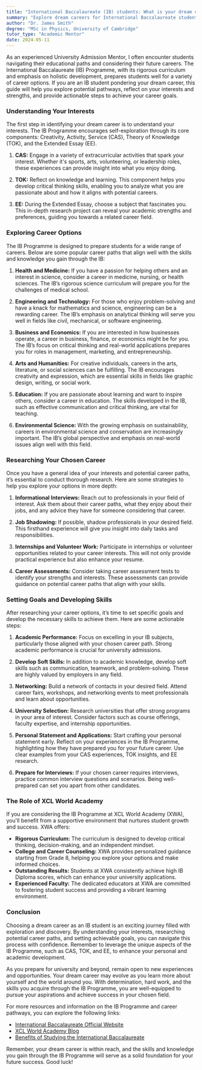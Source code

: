 ```yaml
---
title: "International Baccalaureate (IB) students: What is your dream career?"
summary: "Explore dream careers for International Baccalaureate students with guidance on interests, strengths, and actionable steps for future success."
author: "Dr. James Smith"
degree: "MSc in Physics, University of Cambridge"
tutor_type: "Academic Mentor"
date: 2024-05-11
---
```


As an experienced University Admission Mentor, I often encounter students navigating their educational paths and considering their future careers. The International Baccalaureate (IB) Programme, with its rigorous curriculum and emphasis on holistic development, prepares students well for a variety of career options. If you are an IB student pondering your dream career, this guide will help you explore potential pathways, reflect on your interests and strengths, and provide actionable steps to achieve your career goals.

### Understanding Your Interests

The first step in identifying your dream career is to understand your interests. The IB Programme encourages self-exploration through its core components: Creativity, Activity, Service (CAS), Theory of Knowledge (TOK), and the Extended Essay (EE). 

1. **CAS:** Engage in a variety of extracurricular activities that spark your interest. Whether it's sports, arts, volunteering, or leadership roles, these experiences can provide insight into what you enjoy doing.
   
2. **TOK:** Reflect on knowledge and learning. This component helps you develop critical thinking skills, enabling you to analyze what you are passionate about and how it aligns with potential careers.
   
3. **EE:** During the Extended Essay, choose a subject that fascinates you. This in-depth research project can reveal your academic strengths and preferences, guiding you towards a related career field.

### Exploring Career Options

The IB Programme is designed to prepare students for a wide range of careers. Below are some popular career paths that align well with the skills and knowledge you gain through the IB:

1. **Health and Medicine:** If you have a passion for helping others and an interest in science, consider a career in medicine, nursing, or health sciences. The IB’s rigorous science curriculum will prepare you for the challenges of medical school.

2. **Engineering and Technology:** For those who enjoy problem-solving and have a knack for mathematics and science, engineering can be a rewarding career. The IB’s emphasis on analytical thinking will serve you well in fields like civil, mechanical, or software engineering.

3. **Business and Economics:** If you are interested in how businesses operate, a career in business, finance, or economics might be for you. The IB’s focus on critical thinking and real-world applications prepares you for roles in management, marketing, and entrepreneurship.

4. **Arts and Humanities:** For creative individuals, careers in the arts, literature, or social sciences can be fulfilling. The IB encourages creativity and expression, which are essential skills in fields like graphic design, writing, or social work.

5. **Education:** If you are passionate about learning and want to inspire others, consider a career in education. The skills developed in the IB, such as effective communication and critical thinking, are vital for teaching.

6. **Environmental Science:** With the growing emphasis on sustainability, careers in environmental science and conservation are increasingly important. The IB’s global perspective and emphasis on real-world issues align well with this field.

### Researching Your Chosen Career

Once you have a general idea of your interests and potential career paths, it’s essential to conduct thorough research. Here are some strategies to help you explore your options in more depth:

1. **Informational Interviews:** Reach out to professionals in your field of interest. Ask them about their career paths, what they enjoy about their jobs, and any advice they have for someone considering that career.

2. **Job Shadowing:** If possible, shadow professionals in your desired field. This firsthand experience will give you insight into daily tasks and responsibilities.

3. **Internships and Volunteer Work:** Participate in internships or volunteer opportunities related to your career interests. This will not only provide practical experience but also enhance your resume.

4. **Career Assessments:** Consider taking career assessment tests to identify your strengths and interests. These assessments can provide guidance on potential career paths that align with your skills.

### Setting Goals and Developing Skills

After researching your career options, it’s time to set specific goals and develop the necessary skills to achieve them. Here are some actionable steps:

1. **Academic Performance:** Focus on excelling in your IB subjects, particularly those aligned with your chosen career path. Strong academic performance is crucial for university admissions.

2. **Develop Soft Skills:** In addition to academic knowledge, develop soft skills such as communication, teamwork, and problem-solving. These are highly valued by employers in any field.

3. **Networking:** Build a network of contacts in your desired field. Attend career fairs, workshops, and networking events to meet professionals and learn about opportunities.

4. **University Selection:** Research universities that offer strong programs in your area of interest. Consider factors such as course offerings, faculty expertise, and internship opportunities.

5. **Personal Statement and Applications:** Start crafting your personal statement early. Reflect on your experiences in the IB Programme, highlighting how they have prepared you for your future career. Use clear examples from your CAS experiences, TOK insights, and EE research.

6. **Prepare for Interviews:** If your chosen career requires interviews, practice common interview questions and scenarios. Being well-prepared can set you apart from other candidates.

### The Role of XCL World Academy

If you are considering the IB Programme at XCL World Academy (XWA), you'll benefit from a supportive environment that nurtures student growth and success. XWA offers:

- **Rigorous Curriculum:** The curriculum is designed to develop critical thinking, decision-making, and an independent mindset.
- **College and Career Counseling:** XWA provides personalized guidance starting from Grade 8, helping you explore your options and make informed choices.
- **Outstanding Results:** Students at XWA consistently achieve high IB Diploma scores, which can enhance your university applications.
- **Experienced Faculty:** The dedicated educators at XWA are committed to fostering student success and providing a vibrant learning environment.

### Conclusion

Choosing a dream career as an IB student is an exciting journey filled with exploration and discovery. By understanding your interests, researching potential career paths, and setting achievable goals, you can navigate this process with confidence. Remember to leverage the unique aspects of the IB Programme, such as CAS, TOK, and EE, to enhance your personal and academic development. 

As you prepare for university and beyond, remain open to new experiences and opportunities. Your dream career may evolve as you learn more about yourself and the world around you. With determination, hard work, and the skills you acquire through the IB Programme, you are well-equipped to pursue your aspirations and achieve success in your chosen field.

For more resources and information on the IB Programme and career pathways, you can explore the following links:

- [International Baccalaureate Official Website](https://www.ibo.org)
- [XCL World Academy Blog](https://www.xwa.edu.sg/blog/parents/reasons-ib-programme-helps-university-acceptance/)
- [Benefits of Studying the International Baccalaureate](https://blog.thepienews.com/2018/08/the-benefits-of-studying-the-international-baccalaureate/)

Remember, your dream career is within reach, and the skills and knowledge you gain through the IB Programme will serve as a solid foundation for your future success. Good luck!
    